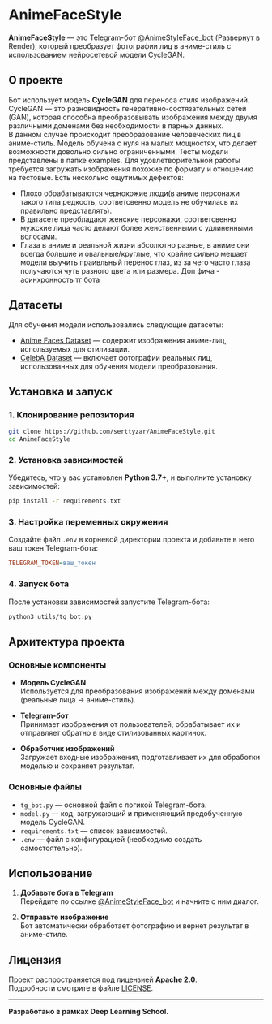 # AnimeFaceStyle

**AnimeFaceStyle** — это Telegram-бот [@AnimeStyleFace_bot](https://t.me/AnimeStyleFace_bot) (Развернут в Render), который преобразует фотографии лиц в аниме-стиль с использованием нейросетевой модели CycleGAN.  


## О проекте

Бот использует модель **CycleGAN** для переноса стиля изображений.  
CycleGAN — это разновидность генеративно-состязательных сетей (GAN), которая способна преобразовывать изображения между двумя различными доменами без необходимости в парных данных.  
В данном случае происходит преобразование человеческих лиц в аниме-стиль. Модель обучена с нуля на малых мощностях, что делает возможности довольно сильно ограниченными.
Тесты модели представлены в папке examples. Для удовлетворительной работы требуется загружать изображения похожие по формату и отношению на тестовые. Есть несколько ощутимых дефектов: 
- Плохо обрабатываются чернокожие люди(в аниме персонажи такого типа редкость, соответсвенно модель не обучилась их правильно представлять).
- В датасете преобладают женские персонажи, соответсвенно мужские лица часто делают более женственными с удлиненными волосами.
- Глаза в аниме и реальной жизни абсолютно разные, в аниме они всегда большие и овальные/круглые, что крайне сильно мешает модели выучить праивльный перенос глаз, из за чего часто глаза получаются чуть разного цвета или размера.
Доп фича - асинхронность тг бота

## Датасеты

Для обучения модели использовались следующие датасеты:

- [Anime Faces Dataset](https://www.kaggle.com/datasets/soumikrakshit/anime-faces) — содержит изображения аниме-лиц, используемых для стилизации.
- [CelebA Dataset](https://www.kaggle.com/datasets/jessicali9530/celeba-dataset) — включает фотографии реальных лиц, использованных для обучения модели преобразования.

## Установка и запуск

### 1. Клонирование репозитория

```bash
git clone https://github.com/serttyzar/AnimeFaceStyle.git
cd AnimeFaceStyle
```

### 2. Установка зависимостей

Убедитесь, что у вас установлен **Python 3.7+**, и выполните установку зависимостей:

```bash
pip install -r requirements.txt
```

### 3. Настройка переменных окружения

Создайте файл `.env` в корневой директории проекта и добавьте в него ваш токен Telegram-бота:

```ini
TELEGRAM_TOKEN=ваш_токен
```

### 4. Запуск бота

После установки зависимостей запустите Telegram-бота:

```bash
python3 utils/tg_bot.py
```

## Архитектура проекта

### Основные компоненты

- **Модель CycleGAN**  
  Используется для преобразования изображений между доменами (реальные лица → аниме-стиль).

- **Telegram-бот**  
  Принимает изображения от пользователей, обрабатывает их и отправляет обратно в виде стилизованных картинок.

- **Обработчик изображений**  
  Загружает входные изображения, подготавливает их для обработки моделью и сохраняет результат.

### Основные файлы

- `tg_bot.py` — основной файл с логикой Telegram-бота.
- `model.py` — код, загружающий и применяющий предобученную модель CycleGAN.
- `requirements.txt` — список зависимостей.
- `.env` — файл с конфигурацией (необходимо создать самостоятельно).

## Использование

1. **Добавьте бота в Telegram**  
   Перейдите по ссылке [@AnimeStyleFace_bot](https://t.me/AnimeStyleFace_bot) и начните с ним диалог.

2. **Отправьте изображение**  
   Бот автоматически обработает фотографию и вернет результат в аниме-стиле.

## Лицензия

Проект распространяется под лицензией **Apache 2.0**.  
Подробности смотрите в файле [LICENSE](LICENSE).

---

**Разработано в рамках Deep Learning School.**
